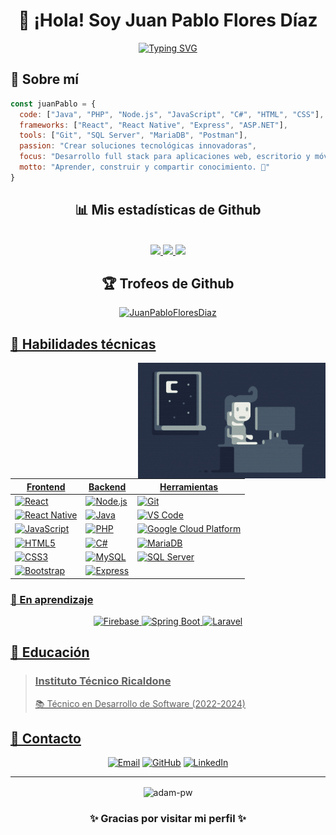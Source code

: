 <div align="center">
  
# 👋 ¡Hola! Soy Juan Pablo Flores Díaz
[![Typing SVG](https://readme-typing-svg.herokuapp.com?font=Fira+Code&size=26&duration=3000&pause=1000&color=E8CF00&background=FFFFFF00&width=435&lines=Full+stack+developer;Desarrollador+apasionado;PHP+developer;Java+developer;Javascript+developer)](https://git.io/typing-svg)
</div>

## 🌟 Sobre mí
```javascript
const juanPablo = {
  code: ["Java", "PHP", "Node.js", "JavaScript", "C#", "HTML", "CSS"],
  frameworks: ["React", "React Native", "Express", "ASP.NET"],
  tools: ["Git", "SQL Server", "MariaDB", "Postman"],
  passion: "Crear soluciones tecnológicas innovadoras",
  focus: "Desarrollo full stack para aplicaciones web, escritorio y móviles",
  motto: "Aprender, construir y compartir conocimiento. 🚀"
}
```
<div align="center">
  
## 📊 Mis estadísticas de Github
  <br/>
  <a href="https://github.com/JuanPabloFloresDiaz">
    <img height="180em" src="https://github-readme-stats-eight-theta.vercel.app/api?username=JuanPabloFloresDiaz&show_icons=true&theme=algolia&include_all_commits=true&count_private=true"/>
    <img height="180em" src="https://github-readme-stats-eight-theta.vercel.app/api/top-langs/?username=JuanPabloFloresDiaz&layout=compact&langs_count=8&theme=algolia"/>
    <img height="180em" src="https://github-readme-streak-stats.herokuapp.com/?user=JuanPabloFloresDiaz&theme=algolia"/></a> </p>
  </a>
  
## 🏆 Trofeos de Github
  <p align="center"> <a href="https://github.com/ryo-ma/github-profile-trophy"><img src="https://github-profile-trophy.vercel.app/?username=JuanPabloFloresDiaz&theme=algolia&column=7" alt="JuanPabloFloresDiaz" />
</div>

## 💝 Habilidades técnicas

<div align="center">
  <img alt="Night Coding" src="https://raw.githubusercontent.com/AVS1508/AVS1508/master/assets/Night-Coding.gif" align="right"/>

| Frontend                     | Backend                         | Herramientas                  |
|------------------------------|---------------------------------|--------------------------------|
| ![React](https://img.shields.io/badge/-React-61DAFB?style=flat-square&logo=react&logoColor=black) | ![Node.js](https://img.shields.io/badge/-Node.js-339933?style=flat-square&logo=node.js&logoColor=white) | ![Git](https://img.shields.io/badge/-Git-F05032?style=flat-square&logo=git&logoColor=white) |
| ![React Native](https://img.shields.io/badge/-React%20Native-61DAFB?style=flat-square&logo=react&logoColor=black) | ![Java](https://img.shields.io/badge/-Java-007396?style=flat-square&logo=java&logoColor=white) | ![VS Code](https://img.shields.io/badge/-VS%20Code-007ACC?style=flat-square&logo=visual-studio-code&logoColor=white) |
| ![JavaScript](https://img.shields.io/badge/-JavaScript-F7DF1E?style=flat-square&logo=javascript&logoColor=black) | ![PHP](https://img.shields.io/badge/-PHP-777BB4?style=flat-square&logo=php&logoColor=white) | ![Google Cloud Platform](https://img.shields.io/badge/-Google%20Cloud%20Platform-4285F4?style=flat-square&logo=google-cloud&logoColor=white) |
| ![HTML5](https://img.shields.io/badge/-HTML5-E34F26?style=flat-square&logo=html5&logoColor=white) | ![C#](https://img.shields.io/badge/-C%23-239120?style=flat-square&logo=c-sharp&logoColor=white) | ![MariaDB](https://img.shields.io/badge/-MariaDB-003545?style=flat-square&logo=mariadb&logoColor=white) |
| ![CSS3](https://img.shields.io/badge/-CSS3-1572B6?style=flat-square&logo=css3&logoColor=white) | ![MySQL](https://img.shields.io/badge/-MySQL-4479A1?style=flat-square&logo=mysql&logoColor=white) | ![SQL Server](https://img.shields.io/badge/-SQL%20Server-CC2927?style=flat-square&logo=microsoft-sql-server&logoColor=white) |
| ![Bootstrap](https://img.shields.io/badge/-Bootstrap-7952B3?style=flat-square&logo=bootstrap&logoColor=white) | ![Express](https://img.shields.io/badge/-Express-000000?style=flat-square&logo=express&logoColor=white) | |

</div>

### 🚀 En aprendizaje

<div align="center">

![Firebase](https://img.shields.io/badge/-Firebase-FFCA28?style=flat-square&logo=firebase&logoColor=black)
![Spring Boot](https://img.shields.io/badge/-Spring%20Boot-6DB33F?style=flat-square&logo=spring&logoColor=white)
![Laravel](https://img.shields.io/badge/-Laravel-FF2D20?style=flat-square&logo=laravel&logoColor=white)

</div>


## 📒 Educación

> ### Instituto Técnico Ricaldone
> 📚 Técnico en Desarrollo de Software (2022-2024)

## 📩 Contacto

<div align="center">
  
[![Email](https://img.shields.io/badge/-Email-EA4335?style=for-the-badge&logo=gmail&logoColor=white)](mailto:pablojuanfd@gmail.com)
[![GitHub](https://img.shields.io/badge/-GitHub-181717?style=for-the-badge&logo=github&logoColor=white)](https://github.com/JuanPabloFloresDiaz)
[![LinkedIn](https://img.shields.io/badge/-LinkedIn-0077B5?style=for-the-badge&logo=linkedin&logoColor=white)](https://www.linkedin.com/in/juan-pablo-flores-d%C3%ADaz-5271b533a/)


</div>

---
<div align="center">  
<p><img align="center" src="https://github.com/Adam-pw/Adam-pw/blob/main/animation_500_kxa883sd.gif" alt="adam-pw" /></p>
</div>

<div align="center">  
  
### ✨ Gracias por visitar mi perfil ✨
</div>

